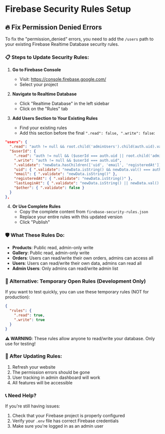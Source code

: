 # Firebase Security Rules Setup

## 🔥 Fix Permission Denied Errors

To fix the "permission_denied" errors, you need to add the `/users` path to your existing Firebase Realtime Database security rules.

### 📋 Steps to Update Security Rules:

1. **Go to Firebase Console**
   - Visit: https://console.firebase.google.com/
   - Select your project

2. **Navigate to Realtime Database**
   - Click "Realtime Database" in the left sidebar
   - Click on the "Rules" tab

3. **Add Users Section to Your Existing Rules**
   - Find your existing rules
   - Add this section before the final `".read": false, ".write": false`:

```json
"users": {
  ".read": "auth != null && root.child('adminUsers').child(auth.uid).val() === true",
  "$userId": {
    ".read": "auth != null && ($userId === auth.uid || root.child('adminUsers').child(auth.uid).val() === true)",
    ".write": "auth != null && $userId === auth.uid",
    ".validate": "newData.hasChildren(['uid', 'email', 'registeredAt']) || newData.val() === null",
    "uid": { ".validate": "newData.isString() && newData.val() === auth.uid" },
    "email": { ".validate": "newData.isString()" },
    "registeredAt": { ".validate": "newData.isString()" },
    "lastLoginAt": { ".validate": "newData.isString() || newData.val() === null" },
    "$other": { ".validate": false }
  }
},
```

4. **Or Use Complete Rules**
   - Copy the complete content from `firebase-security-rules.json`
   - Replace your entire rules with this updated version
   - Click "Publish"

### 🛡️ What These Rules Do:

- **Products**: Public read, admin-only write
- **Gallery**: Public read, admin-only write  
- **Orders**: Users can read/write their own orders, admins can access all
- **Users**: Users can read/write their own data, admins can read all
- **Admin Users**: Only admins can read/write admin list

### 🔧 Alternative: Temporary Open Rules (Development Only)

If you want to test quickly, you can use these temporary rules (NOT for production):

```json
{
  "rules": {
    ".read": true,
    ".write": true
  }
}
```

**⚠️ WARNING**: These rules allow anyone to read/write your database. Only use for testing!

### 🎯 After Updating Rules:

1. Refresh your website
2. The permission errors should be gone
3. User tracking in admin dashboard will work
4. All features will be accessible

### 📞 Need Help?

If you're still having issues:
1. Check that your Firebase project is properly configured
2. Verify your `.env` file has correct Firebase credentials
3. Make sure you're logged in as an admin user
